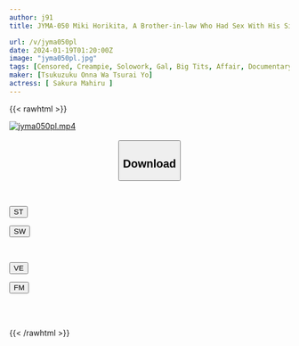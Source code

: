 ```yaml
---
author: j91
title: JYMA-050 Miki Horikita, A Brother-in-law Who Had Sex With His Sister-in-law Who Came To Help With The Housework While His Wife Was Pregnant And On Her Way Home.

url: /v/jyma050pl
date: 2024-01-19T01:20:00Z
image: "jyma050pl.jpg"
tags: [Censored, Creampie, Solowork, Gal, Big Tits, Affair, Documentary	]
maker: [Tsukuzuku Onna Wa Tsurai Yo]
actress: [ Sakura Mahiru ]
---
```



{{< rawhtml >}}

<div class="video" data-videoid="GGWMxdXOeeh1JKl">
    <a href="javascript:;">
        <img src="/v/jyma050pl/jyma050pl.jpg" width="WIDTH" height="HEIGHT" alt="jyma050pl.mp4" loading="lazy">
    </a>
</div>

<script type="text/javascript" src="https://j91.asia/asset/on-demand-st.js"></script>

<br>
  <link rel="stylesheet" href="https://j91.asia/asset/bs5.css">
  
  <center>
  <button class="btn btn-primary" type="button" data-bs-toggle="collapse" data-bs-target=".multi-collapse" aria-expanded="false" aria-controls="multiCollapseExample1 multiCollapseExample2"><h2>Download</h2></button></center>
</p>
<div class="row">
  <div class="col">
    <div class="collapse multi-collapse" id="multiCollapseExample1">
      <div class="card card-body">
	      	      <br>
<div class="buttons">  
<p><a href="https://streamtape.to/v/GGWMxdXOeeh1JKl" target="_blank"><button class="btn-hover color-3"><i class="fa fa-download"></i> ST</button></a></p>
<p><a href="https://flaswish.com/ciz7ahvbhtdy" target="_blank"><button class="btn-hover color-2"><i class="fa fa-download"></i> SW</button></a></p></div>
    </div>
  </div>
</div>
  <div class="col">
    <div class="collapse multi-collapse" id="multiCollapseExample2">
      <div class="card card-body">
	      <br>
<div class="buttons">
<p><a href="javascript:;" target="_blank"><button class="btn-hover color-9"><i class="fa fa-download"></i> VE</button></a></p>
<p><a href="javascript:;" target="_blank"><button class="btn-hover color-8"><i class="fa fa-download"></i> FM</button></a></p></div>
<br><br>
      </div>
    </div>
  </div>
</div>

{{< /rawhtml >}}